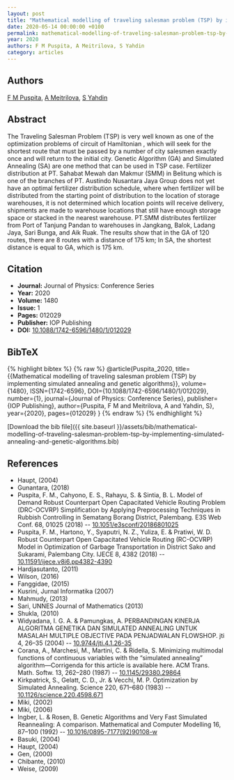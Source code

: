 ```yaml
---
layout: post
title: "Mathematical modelling of traveling salesman problem (TSP) by implementing simulated annealing and genetic algorithms"
date: 2020-05-14 00:00:00 +0100
permalink: mathematical-modelling-of-traveling-salesman-problem-tsp-by-implementing-simulated-annealing-and-genetic-algorithms
year: 2020
authors: F M Puspita, A Meitrilova, S Yahdin
category: articles
---
```

 
## Authors
[F M Puspita](authors/f-m-puspita), [A Meitrilova](authors/a-meitrilova), [S Yahdin](authors/s-yahdin)
 
## Abstract
The Traveling Salesman Problem (TSP) is very well known as one of the optimization problems of circuit of Hamiltonian , which will seek for the shortest route that must be passed by a number of city salesmen exactly once and will return to the initial city. Genetic Algorithm (GA) and Simulated Annealing (SA) are one method that can be used in TSP case. Fertilizer distribution at PT. Sahabat Mewah dan Makmur (SMM) in Belitung which is one of the branches of PT. Austindo Nusantara Jaya Group does not yet have an optimal fertilizer distribution schedule, where when fertilizer will be distributed from the starting point of distribution to the location of storage warehouses, it is not determined which location points will receive delivery, shipments are made to warehouse locations that still have enough storage space or stacked in the nearest warehouse. PT.SMM distributes fertilizer from Port of Tanjung Pandan to warehouses in Jangkang, Balok, Ladang Jaya, Sari Bunga, and Aik Ruak. The results show that in the GA of 120 routes, there are 8 routes with a distance of 175 km; In SA, the shortest distance is equal to GA, which is 175 km.
 
## Citation
- **Journal:** Journal of Physics: Conference Series
- **Year:** 2020
- **Volume:** 1480
- **Issue:** 1
- **Pages:** 012029
- **Publisher:** IOP Publishing
- **DOI:** [10.1088/1742-6596/1480/1/012029](https://doi.org/10.1088/1742-6596/1480/1/012029)
 
## BibTeX
{% highlight bibtex %}
{% raw %}
@article{Puspita_2020,
  title={{Mathematical modelling of traveling salesman problem (TSP) by implementing simulated annealing and genetic algorithms}},
  volume={1480},
  ISSN={1742-6596},
  DOI={10.1088/1742-6596/1480/1/012029},
  number={1},
  journal={Journal of Physics: Conference Series},
  publisher={IOP Publishing},
  author={Puspita, F M and Meitrilova, A and Yahdin, S},
  year={2020},
  pages={012029}
}
{% endraw %}
{% endhighlight %}
 
[Download the bib file]({{ site.baseurl }}/assets/bib/mathematical-modelling-of-traveling-salesman-problem-tsp-by-implementing-simulated-annealing-and-genetic-algorithms.bib)
 
## References
- Haupt, (2004)
- Gunantara, (2018)
- Puspita, F. M., Cahyono, E. S., Rahayu, S. & Sintia, B. L. Model of Demand Robust Counterpart Open Capacitated Vehicle Routing Problem (DRC-OCVRP) Simplification by Applying Preprocessing Techniques in Rubbish Controlling in Sematang Borang District, Palembang. E3S Web Conf. 68, 01025 (2018) -- [10.1051/e3sconf/20186801025](https://doi.org/10.1051/e3sconf/20186801025)
- Puspita, F. M., Hartono, Y., Syaputri, N. Z., Yuliza, E. & Pratiwi, W. D. Robust Counterpart Open Capacitated Vehicle Routing (RC-OCVRP) Model in Optimization of Garbage Transportation in District Sako and Sukarami, Palembang City. IJECE 8, 4382 (2018) -- [10.11591/ijece.v8i6.pp4382-4390](https://doi.org/10.11591/ijece.v8i6.pp4382-4390)
- Hardjasutanto, (2011)
- Wilson, (2016)
- Fanggidae, (2015)
- Kusrini, Jurnal Informatika (2007)
- Mahmudy, (2013)
- Sari, UNNES Journal of Mathematics (2013)
- Shukla, (2010)
- Widyadana, I. G. A. & Pamungkas, A. PERBANDINGAN KINERJA ALGORITMA GENETIKA DAN SIMULATED ANNEALING UNTUK MASALAH MULTIPLE OBJECTIVE PADA PENJADWALAN FLOWSHOP. jti 4, 26–35 (2004) -- [10.9744/jti.4.1.26-35](https://doi.org/10.9744/jti.4.1.26-35)
- Corana, A., Marchesi, M., Martini, C. & Ridella, S. Minimizing multimodal functions of continuous variables with the “simulated annealing” algorithm—Corrigenda for this article is available here. ACM Trans. Math. Softw. 13, 262–280 (1987) -- [10.1145/29380.29864](https://doi.org/10.1145/29380.29864)
- Kirkpatrick, S., Gelatt, C. D., Jr. & Vecchi, M. P. Optimization by Simulated Annealing. Science 220, 671–680 (1983) -- [10.1126/science.220.4598.671](https://doi.org/10.1126/science.220.4598.671)
- Miki, (2002)
- Miki, (2006)
- Ingber, L. & Rosen, B. Genetic Algorithms and Very Fast Simulated Reannealing: A comparison. Mathematical and Computer Modelling 16, 87–100 (1992) -- [10.1016/0895-7177(92)90108-w](https://doi.org/10.1016/0895-7177(92)90108-w)
- Basuki, (2004)
- Haupt, (2004)
- Gen, (2000)
- Chibante, (2010)
- Weise, (2009)

